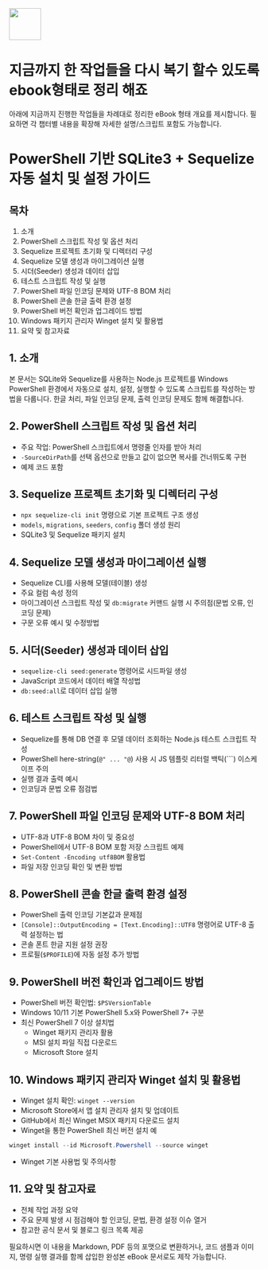 <img src="https://r2cdn.perplexity.ai/pplx-full-logo-primary-dark%402x.png" style="height:64px;margin-right:32px"/>

# 지금까지 한 작업들을 다시 복기 할수 있도록  ebook형태로 정리 해죠

아래에 지금까지 진행한 작업들을 차례대로 정리한 eBook 형태 개요를 제시합니다.
필요하면 각 챕터별 내용을 확장해 자세한 설명/스크립트 포함도 가능합니다.

# PowerShell 기반 SQLite3 + Sequelize 자동 설치 및 설정 가이드

## 목차

1. 소개
2. PowerShell 스크립트 작성 및 옵션 처리
3. Sequelize 프로젝트 초기화 및 디렉터리 구성
4. Sequelize 모델 생성과 마이그레이션 실행
5. 시더(Seeder) 생성과 데이터 삽입
6. 테스트 스크립트 작성 및 실행
7. PowerShell 파일 인코딩 문제와 UTF-8 BOM 처리
8. PowerShell 콘솔 한글 출력 환경 설정
9. PowerShell 버전 확인과 업그레이드 방법
10. Windows 패키지 관리자 Winget 설치 및 활용법
11. 요약 및 참고자료

## 1. 소개

본 문서는 SQLite와 Sequelize를 사용하는 Node.js 프로젝트를 Windows PowerShell 환경에서 자동으로 설치, 설정, 실행할 수 있도록 스크립트를 작성하는 방법을 다룹니다.
한글 처리, 파일 인코딩 문제, 출력 인코딩 문제도 함께 해결합니다.

## 2. PowerShell 스크립트 작성 및 옵션 처리

- 주요 작업: PowerShell 스크립트에서 명령줄 인자를 받아 처리
- `-SourceDirPath`를 선택 옵션으로 만들고 값이 없으면 복사를 건너뛰도록 구현
- 예제 코드 포함


## 3. Sequelize 프로젝트 초기화 및 디렉터리 구성

- `npx sequelize-cli init` 명령으로 기본 프로젝트 구조 생성
- `models`, `migrations`, `seeders`, `config` 폴더 생성 원리
- SQLite3 및 Sequelize 패키지 설치


## 4. Sequelize 모델 생성과 마이그레이션 실행

- Sequelize CLI를 사용해 모델(테이블) 생성
- 주요 컬럼 속성 정의
- 마이그레이션 스크립트 작성 및 `db:migrate` 커맨드 실행 시 주의점(문법 오류, 인코딩 문제)
- 구문 오류 예시 및 수정방법


## 5. 시더(Seeder) 생성과 데이터 삽입

- `sequelize-cli seed:generate` 명령어로 시드파일 생성
- JavaScript 코드에서 데이터 배열 작성법
- `db:seed:all`로 데이터 삽입 실행


## 6. 테스트 스크립트 작성 및 실행

- Sequelize를 통해 DB 연결 후 모델 데이터 조회하는 Node.js 테스트 스크립트 작성
- PowerShell here-string(`@" ... "@`) 사용 시 JS 템플릿 리터럴 백틱(`\``) 이스케이프 주의
- 실행 결과 출력 예시
- 인코딩과 문법 오류 점검법


## 7. PowerShell 파일 인코딩 문제와 UTF-8 BOM 처리

- UTF-8과 UTF-8 BOM 차이 및 중요성
- PowerShell에서 UTF-8 BOM 포함 저장 스크립트 예제
- `Set-Content -Encoding utf8BOM` 활용법
- 파일 저장 인코딩 확인 및 변환 방법


## 8. PowerShell 콘솔 한글 출력 환경 설정

- PowerShell 출력 인코딩 기본값과 문제점
- `[Console]::OutputEncoding = [Text.Encoding]::UTF8` 명령어로 UTF-8 출력 설정하는 법
- 콘솔 폰트 한글 지원 설정 권장
- 프로필(`$PROFILE`)에 자동 설정 추가 방법


## 9. PowerShell 버전 확인과 업그레이드 방법

- PowerShell 버전 확인법: `$PSVersionTable`
- Windows 10/11 기본 PowerShell 5.x와 PowerShell 7+ 구분
- 최신 PowerShell 7 이상 설치법
    - Winget 패키지 관리자 활용
    - MSI 설치 파일 직접 다운로드
    - Microsoft Store 설치


## 10. Windows 패키지 관리자 Winget 설치 및 활용법

- Winget 설치 확인: `winget --version`
- Microsoft Store에서 앱 설치 관리자 설치 및 업데이트
- GitHub에서 최신 Winget MSIX 패키지 다운로드 설치
- Winget을 통한 PowerShell 최신 버전 설치 예

```powershell
winget install --id Microsoft.Powershell --source winget
```

- Winget 기본 사용법 및 주의사항


## 11. 요약 및 참고자료

- 전체 작업 과정 요약
- 주요 문제 발생 시 점검해야 할 인코딩, 문법, 환경 설정 이슈 열거
- 참고한 공식 문서 및 블로그 링크 목록 제공

필요하시면 이 내용을 Markdown, PDF 등의 포맷으로 변환하거나, 코드 샘플과 이미지, 명령 실행 결과를 함께 삽입한 완성본 eBook 문서로도 제작 가능합니다.

